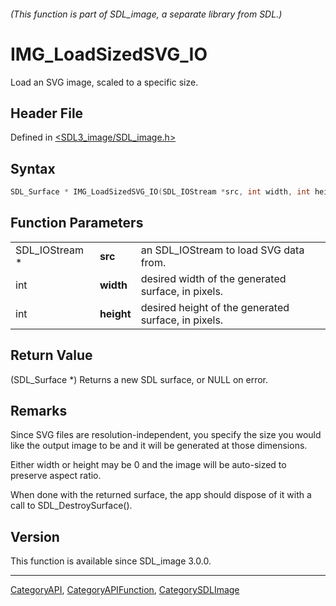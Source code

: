 ###### (This function is part of SDL_image, a separate library from SDL.)
# IMG_LoadSizedSVG_IO

Load an SVG image, scaled to a specific size.

## Header File

Defined in [<SDL3_image/SDL_image.h>](https://github.com/libsdl-org/SDL_image/blob/main/include/SDL3_image/SDL_image.h)

## Syntax

```c
SDL_Surface * IMG_LoadSizedSVG_IO(SDL_IOStream *src, int width, int height);
```

## Function Parameters

|                |            |                                                     |
| -------------- | ---------- | --------------------------------------------------- |
| SDL_IOStream * | **src**    | an SDL_IOStream to load SVG data from.              |
| int            | **width**  | desired width of the generated surface, in pixels.  |
| int            | **height** | desired height of the generated surface, in pixels. |

## Return Value

(SDL_Surface *) Returns a new SDL surface, or NULL on error.

## Remarks

Since SVG files are resolution-independent, you specify the size you would
like the output image to be and it will be generated at those dimensions.

Either width or height may be 0 and the image will be auto-sized to
preserve aspect ratio.

When done with the returned surface, the app should dispose of it with a
call to SDL_DestroySurface().

## Version

This function is available since SDL_image 3.0.0.

----
[CategoryAPI](CategoryAPI), [CategoryAPIFunction](CategoryAPIFunction), [CategorySDLImage](CategorySDLImage)

